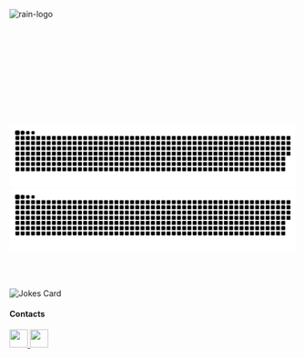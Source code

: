 ![rain-logo](https://github.com/user-attachments/assets/fd549c05-08bd-4d53-a697-513ea47d0be0)
</g><defs><filter id="filter0_d" width="850" height="375" x="0" y="0" color-interpolation-filters="sRGB" filterUnits="userSpaceOnUse"><feFlood flood-opacity="0" result="BackgroundImageFix"/><feColorMatrix in="SourceAlpha" values="0 0 0 0 0 0 0 0 0 0 0 0 0 0 0 0 0 0 127 0"/><feOffset/><feGaussianBlur stdDeviation="12.5"/><feColorMatrix values="0 0 0 0 0 0 0 0 0 0 0 0 0 0 0 0 0 0 0.25 0"/><feBlend in2="BackgroundImageFix" result="effect1_dropShadow"/><feBlend in="SourceGraphic" in2="effect1_dropShadow" result="shape"/></filter><filter id="filter1_d" width="360" height="240" x="245" y="67" color-interpolation-filters="sRGB" filterUnits="userSpaceOnUse"><feFlood flood-opacity="0" result="BackgroundImageFix"/><feColorMatrix in="SourceAlpha" values="0 0 0 0 0 0 0 0 0 0 0 0 0 0 0 0 0 0 127 0"/><feOffset/><feGaussianBlur stdDeviation="15"/><feColorMatrix values="0 0 0 0 1 0 0 0 0 1 0 0 0 0 1 0 0 0 0.25 0"/><feBlend in2="BackgroundImageFix" result="effect1_dropShadow"/><feBlend in="SourceGraphic" in2="effect1_dropShadow" result="shape"/></filter><linearGradient id="paint0_linear" x1="425" x2="321.6" y1="25" y2="388.1" gradientUnits="userSpaceOnUse"><stop stop-color="#000"/><stop offset="1" stop-color="#1d1c1c"/></linearGradient></defs><foreignObject width="100%" height="100%"><div xmlns="http://www.w3.org/1999/xhtml" class="outer"><div class="rain-container back"><div style="left:96.29%;animation-delay:-1526.27ms;height:71.5px" opacity="67%"/><div style="left:12.59%;animation-delay:-1698.95ms;height:93.6px" opacity="69.1%"/><div style="left:2.75%;animation-delay:-1706.9ms;height:62.69px" opacity="67.9%"/><div style="left:57.13%;animation-delay:-1838.52ms;height:77.91px" opacity="61.6%"/><div style="left:92.67%;animation-delay:-1563.47ms;height:72.54px" opacity="62.4%"/><div style="left:12.94%;animation-delay:-1977.04ms;height:85.9px" opacity="53.3%"/><div style="left:95.34%;animation-delay:-404.42ms;height:68.96px" opacity="66.7%"/><div style="left:58.03%;animation-delay:-72.35ms;height:60.06px" opacity="66%"/><div style="left:34.31%;animation-delay:-326.71ms;height:82.4px" opacity="50.2%"/><div style="left:104.51%;animation-delay:-1855.15ms;height:76.68px" opacity="53.8%"/><div style="left:32.18%;animation-delay:-844.67ms;height:52.72px" opacity="61.7%"/><div style="left:5.75%;animation-delay:-807.19ms;height:99.24px" opacity="69.7%"/><div style="left:67.62%;animation-delay:-1225.2ms;height:64.08px" opacity="60.6%"/><div style="left:36.65%;animation-delay:-349.94ms;height:74.01px" opacity="50.1%"/><div style="left:18.58%;animation-delay:-1800.94ms;height:67.66px" opacity="52.9%"/><div style="left:96.55%;animation-delay:-243.9ms;height:85.71px" opacity="73.5%"/><div style="left:47.45%;animation-delay:-1115.17ms;height:93.82px" opacity="51.5%"/><div style="left:36.75%;animation-delay:-389.35ms;height:89.39px" opacity="59.3%"/><div style="left:69.24%;animation-delay:-317.51ms;height:83.19px" opacity="50.3%"/><div style="left:29.41%;animation-delay:-118.37ms;height:61.61px" opacity="53.8%"/><div style="left:74.43%;animation-delay:-1005.9ms;height:70.81px" opacity="59.3%"/><div style="left:45.89%;animation-delay:-1079.76ms;height:51.93px" opacity="54.3%"/><div style="left:104.61%;animation-delay:-1554.52ms;height:91.32px" opacity="71.5%"/><div style="left:29.77%;animation-delay:-1375.63ms;height:72.58px" opacity="53.9%"/><div style="left:33.25%;animation-delay:-1893.18ms;height:61.08px" opacity="50.2%"/><div style="left:.89%;animation-delay:-141.84ms;height:56.14px" opacity="60.8%"/><div style="left:4.59%;animation-delay:-1877.06ms;height:96.49px" opacity="71.9%"/><div style="left:29.53%;animation-delay:-1084.96ms;height:61.5px" opacity="57.1%"/><div style="left:76.22%;animation-delay:-393.25ms;height:79.75px" opacity="60.5%"/><div style="left:62.99%;animation-delay:-390.13ms;height:74.12px" opacity="58.8%"/><div style="left:42.38%;animation-delay:-1628.09ms;height:51.36px" opacity="68.8%"/><div style="left:-3.11%;animation-delay:-1601.36ms;height:83.87px" opacity="60.6%"/><div style="left:43.26%;animation-delay:-960.69ms;height:84.96px" opacity="73.5%"/><div style="left:89.9%;animation-delay:-1984.79ms;height:96.35px" opacity="66.1%"/><div style="left:62.22%;animation-delay:-1357.67ms;height:66.81px" opacity="50.6%"/><div style="left:33.54%;animation-delay:-1678.51ms;height:79.8px" opacity="69.9%"/><div style="left:59.24%;animation-delay:-1445.72ms;height:83.43px" opacity="53.8%"/><div style="left:20.4%;animation-delay:-785.02ms;height:74.23px" opacity="63.3%"/><div style="left:5.8%;animation-delay:-1186.24ms;height:80.03px" opacity="72.3%"/><div style="left:84.92%;animation-delay:-1145.91ms;height:79.2px" opacity="54.6%"/><div style="left:17.07%;animation-delay:-239.82ms;height:89.53px" opacity="59.5%"/><div style="left:4.36%;animation-delay:-621.3ms;height:50.25px" opacity="50.9%"/><div style="left:103.8%;animation-delay:-1327.13ms;height:80.51px" opacity="66.5%"/><div style="left:4.74%;animation-delay:-1938.72ms;height:72.11px" opacity="59%"/><div style="left:84.05%;animation-delay:-205.02ms;height:62.66px" opacity="69.9%"/><div style="left:5.89%;animation-delay:-1319.35ms;height:93.36px" opacity="54.7%"/><div style="left:79.11%;animation-delay:-859.1ms;height:78.02px" opacity="56.5%"/><div style="left:51.78%;animation-delay:-1244.79ms;height:61.97px" opacity="53.3%"/><div style="left:49.65%;animation-delay:-1284.62ms;height:72.51px" opacity="60.3%"/><div style="left:95.11%;animation-delay:-987.65ms;height:72.64px" opacity="58.5%"/></div><div class="rain-container front"><div style="left:77.2%;animation-delay:-1717.53ms;height:92.91px" opacity="53.9%"/><div style="left:19.37%;animation-delay:-1625.49ms;height:94.45px" opacity="59%"/><div style="left:7.86%;animation-delay:-713.73ms;height:90.03px" opacity="51.7%"/><div style="left:37.92%;animation-delay:-1750.93ms;height:87.13px" opacity="65.9%"/><div style="left:35.46%;animation-delay:-640.49ms;height:85.28px" opacity="63.2%"/><div style="left:-4.73%;animation-delay:-973.41ms;height:87.33px" opacity="74.2%"/><div style="left:77.74%;animation-delay:-1836.75ms;height:94.38px" opacity="59.7%"/><div style="left:76.58%;animation-delay:-1431.69ms;height:87.28px" opacity="71.6%"/><div style="left:59.48%;animation-delay:-772.89ms;height:62.3px" opacity="51.5%"/><div style="left:8.94%;animation-delay:-1275.87ms;height:61.36px" opacity="62.5%"/><div style="left:91.89%;animation-delay:-220.38ms;height:53.52px" opacity="54.4%"/><div style="left:13.18%;animation-delay:-600.58ms;height:67.48px" opacity="59.3%"/><div style="left:9.84%;animation-delay:-695.57ms;height:85.75px" opacity="64.3%"/><div style="left:36.82%;animation-delay:-344.5ms;height:80.04px" opacity="62.6%"/><div style="left:40.95%;animation-delay:-1541.03ms;height:56.11px" opacity="53.4%"/><div style="left:81.08%;animation-delay:-841.26ms;height:94.88px" opacity="71.5%"/><div style="left:77.31%;animation-delay:-1415.44ms;height:90.23px" opacity="63.4%"/><div style="left:89.18%;animation-delay:-374.58ms;height:94.96px" opacity="55.9%"/><div style="left:64.21%;animation-delay:-1890.45ms;height:82.81px" opacity="73.9%"/><div style="left:-1.28%;animation-delay:-1965.77ms;height:92.39px" opacity="67.4%"/><div style="left:4.67%;animation-delay:-1070.99ms;height:58.46px" opacity="53.9%"/><div style="left:-1.86%;animation-delay:-493.54ms;height:74.92px" opacity="59.3%"/><div style="left:33.76%;animation-delay:-1452.07ms;height:67.8px" opacity="72.1%"/><div style="left:56.57%;animation-delay:-1969.64ms;height:66.64px" opacity="53.1%"/><div style="left:3.63%;animation-delay:-1404.76ms;height:56.51px" opacity="53.6%"/><div style="left:9.06%;animation-delay:-1709.77ms;height:55.96px" opacity="73.1%"/><div style="left:24.89%;animation-delay:-1197.78ms;height:99.39px" opacity="50.9%"/><div style="left:27.84%;animation-delay:-843.22ms;height:51.05px" opacity="69.8%"/><div style="left:36.01%;animation-delay:-1260.6ms;height:65.53px" opacity="61.2%"/><div style="left:81.81%;animation-delay:-153.83ms;height:79.97px" opacity="60.3%"/><div style="left:46.27%;animation-delay:-287.28ms;height:94.89px" opacity="62.5%"/><div style="left:83.34%;animation-delay:-1297.02ms;height:59.3px" opacity="63.3%"/><div style="left:30.95%;animation-delay:-296.22ms;height:95.92px" opacity="70.8%"/><div style="left:90.87%;animation-delay:-119.69ms;height:92.21px" opacity="63.5%"/><div style="left:91.53%;animation-delay:-1731.25ms;height:83.05px" opacity="72.1%"/><div style="left:30.09%;animation-delay:-40.23ms;height:58.33px" opacity="58.8%"/><div style="left:100.96%;animation-delay:-788.24ms;height:90.31px" opacity="71.8%"/><div style="left:54.65%;animation-delay:-1558.03ms;height:52.34px" opacity="51.9%"/><div style="left:14.39%;animation-delay:-1880.28ms;height:90.91px" opacity="52%"/><div style="left:76.81%;animation-delay:-617.3ms;height:91.23px" opacity="69.3%"/><div style="left:2.93%;animation-delay:-1702.86ms;height:96.73px" opacity="50%"/><div style="left:85.52%;animation-delay:-1692.87ms;height:87.5px" opacity="67.7%"/><div style="left:78.54%;animation-delay:-1167.12ms;height:68.97px" opacity="50%"/><div style="left:4.73%;animation-delay:-652.87ms;height:96.58px" opacity="59.6%"/><div style="left:22.27%;animation-delay:-1828.06ms;height:74.54px" opacity="51.3%"/><div style="left:52.93%;animation-delay:-1196.49ms;height:62.54px" opacity="55.4%"/><div style="left:34.04%;animation-delay:-1969.62ms;height:60.68px" opacity="69.9%"/><div style="left:68.71%;animation-delay:-1507.29ms;height:96.1px" opacity="74.2%"/><div style="left:-3%;animation-delay:-436.39ms;height:60.63px" opacity="64.4%"/><div style="left:100.46%;animation-delay:-577.69ms;height:55.66px" opacity="65%"/></div>
  
</br>



<div>

  ![github contribution grid snake animation](https://raw.githubusercontent.com/reistence/reistence/output/github-contribution-grid-snake-dark.svg#gh-dark-mode-only)![github contribution grid snake animation](https://raw.githubusercontent.com/reistence/reistence/output/github-contribution-grid-snake.svg#gh-light-mode-only)
 
</div>

</br> 
<div>

 <!--  
 <img align="center" height="200em" src="https://github-readme-stats.vercel.app/api/top-langs/?username=reistence&hide_border=true&layout=compact&langs_count=10&theme=gotham&show_icons=true"/>  -->
   
</div>
 </br>


![Jokes Card](https://readme-jokes.vercel.app/api?hideBorder&theme=gotham)


<h4>Contacts</h4>
<div> 
   <span margin-right="1em">
  <a href="https://www.linkedin.com/in/valerio-gunter-lamberti" text-decoration="none" text-style="none">
     <img src="https://github.com/gauravghongde/social-icons/blob/master/PNG/Black/LinkedIN_black.png" width="32" height="32"/>
  </a>
   </span>
   <span>
  <a href="mailto:gvlamberti@gmail.com" text-decoration="none">
     <img src="https://github.com/gauravghongde/social-icons/blob/master/PNG/Black/Gmail_black.png" width="32" height="32"/>
  </a>

      
   </span>

   
</div>
